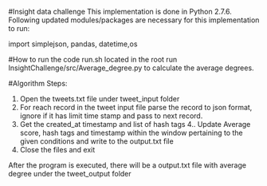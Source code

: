 #Insight data challenge
This implementation is done in Python 2.7.6. Following updated modules/packages are necessary for this implementation to run:

import simplejson, pandas, datetime,os

#How to run the code
run.sh located in the root run InsightChallenge/src/Average_degree.py to calculate the average degrees. 

#Algorithm Steps:
1. Open the tweets.txt file under tweet_input folder 
2. For reach record in the tweet input file parse the record to json format, ignore if it has limit time stamp and pass to next record. 
3. Get the created_at timestamp and list of hash tags 
4.. Update Average score, hash tags and timestamp within the window pertaining to the given conditions and write to the output.txt file
5.  Close the files and exit

After the program is executed, there will be a output.txt file with average degree under the tweet_output folder
